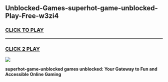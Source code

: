 
## Unblocked-Games-superhot-game-unblocked-Play-Free-w3zi4
<h3>
<a href="https://premium76.site?title=superhot-game-unblocked&ref=17A">CLICK TO PLAY</a></h3>
<hr>

<h3>
<a href="https://premium76.site?title=superhot-game-unblocked&ref=17A">CLICK 2 PLAY</a>
  
</h3>

<a href="https://premium76.site?title=superhot-game-unblocked&ref=17A"><img src="https://clearcache.store/games.png"></a>


**superhot-game-unblocked games unblocked: Your Gateway to Fun and Accessible Online Gaming**
